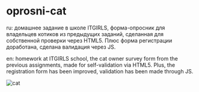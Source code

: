 # oprosni-cat
ru: 
домашнее задание в школе ITGIRLS, форма-опросник для владельцев котиков из предыдущих заданий, сделанная для собственной проверки через HTML5.
Плюс форма регистрации доработана, сделана валидация через JS.

en:
homework at ITGIRLS school, the cat owner survey form from the previous assignments, made for self-validation via HTML5.
Plus, the registration form has been improved, validation has been made through JS.

![cat](https://user-images.githubusercontent.com/85016619/185225733-384ae5ee-cd53-406e-804e-fe36ea27cf5a.png)
